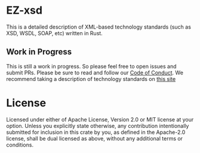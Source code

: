 # EZ-xsd 
This is a detailed description of XML-based technology standards (such as XSD, WSDL, SOAP, etc) written in Rust.  

## Work in Progress
This is still a work in progress.  So please feel free to open issues and submit PRs. Please be sure to read and follow our [Code of Conduct](/CODE_OF_CONDUCT.md). We recommend taking a description of technology standards on [this site](http://www.schemacentral.com/)

# License  
Licensed under either of Apache License, Version 2.0 or MIT license at your option.
Unless you explicitly state otherwise, any contribution intentionally submitted for inclusion in this crate by you, as defined in the Apache-2.0 license, shall be dual licensed as above, without any additional terms or conditions.